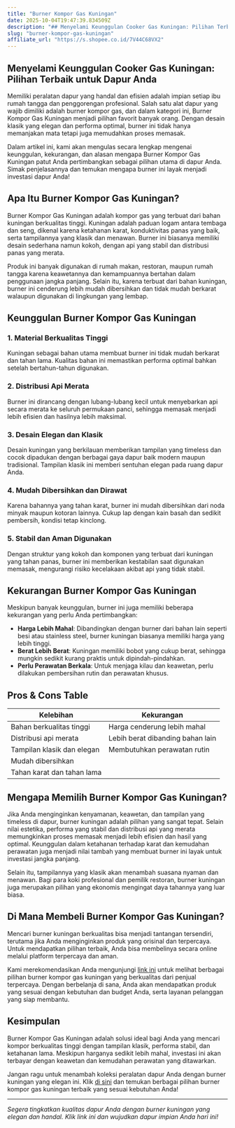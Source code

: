 ```yaml
---
title: "Burner Kompor Gas Kuningan"
date: 2025-10-04T19:47:39.834509Z
description: "## Menyelami Keunggulan Cooker Gas Kuningan: Pilihan Terbaik untuk Dapur Anda..."
slug: "burner-kompor-gas-kuningan"
affiliate_url: "https://s.shopee.co.id/7V44C68VX2"
---
```

## Menyelami Keunggulan Cooker Gas Kuningan: Pilihan Terbaik untuk Dapur Anda

Memiliki peralatan dapur yang handal dan efisien adalah impian setiap ibu rumah tangga dan penggorengan profesional. Salah satu alat dapur yang wajib dimiliki adalah burner kompor gas, dan dalam kategori ini, Burner Kompor Gas Kuningan menjadi pilihan favorit banyak orang. Dengan desain klasik yang elegan dan performa optimal, burner ini tidak hanya memanjakan mata tetapi juga memudahkan proses memasak.

Dalam artikel ini, kami akan mengulas secara lengkap mengenai keunggulan, kekurangan, dan alasan mengapa Burner Kompor Gas Kuningan patut Anda pertimbangkan sebagai pilihan utama di dapur Anda. Simak penjelasannya dan temukan mengapa burner ini layak menjadi investasi dapur Anda!

## Apa Itu Burner Kompor Gas Kuningan?

Burner Kompor Gas Kuningan adalah kompor gas yang terbuat dari bahan kuningan berkualitas tinggi. Kuningan adalah paduan logam antara tembaga dan seng, dikenal karena ketahanan karat, konduktivitas panas yang baik, serta tampilannya yang klasik dan menawan. Burner ini biasanya memiliki desain sederhana namun kokoh, dengan api yang stabil dan distribusi panas yang merata.

Produk ini banyak digunakan di rumah makan, restoran, maupun rumah tangga karena keawetannya dan kemampuannya bertahan dalam penggunaan jangka panjang. Selain itu, karena terbuat dari bahan kuningan, burner ini cenderung lebih mudah dibersihkan dan tidak mudah berkarat walaupun digunakan di lingkungan yang lembap.

## Keunggulan Burner Kompor Gas Kuningan

### 1. Material Berkualitas Tinggi
Kuningan sebagai bahan utama membuat burner ini tidak mudah berkarat dan tahan lama. Kualitas bahan ini memastikan performa optimal bahkan setelah bertahun-tahun digunakan.

### 2. Distribusi Api Merata
Burner ini dirancang dengan lubang-lubang kecil untuk menyebarkan api secara merata ke seluruh permukaan panci, sehingga memasak menjadi lebih efisien dan hasilnya lebih maksimal.

### 3. Desain Elegan dan Klasik
Desain kuningan yang berkilauan memberikan tampilan yang timeless dan cocok dipadukan dengan berbagai gaya dapur baik modern maupun tradisional. Tampilan klasik ini memberi sentuhan elegan pada ruang dapur Anda.

### 4. Mudah Dibersihkan dan Dirawat
Karena bahannya yang tahan karat, burner ini mudah dibersihkan dari noda minyak maupun kotoran lainnya. Cukup lap dengan kain basah dan sedikit pembersih, kondisi tetap kinclong.

### 5. Stabil dan Aman Digunakan
Dengan struktur yang kokoh dan komponen yang terbuat dari kuningan yang tahan panas, burner ini memberikan kestabilan saat digunakan memasak, mengurangi risiko kecelakaan akibat api yang tidak stabil.

## Kekurangan Burner Kompor Gas Kuningan

Meskipun banyak keunggulan, burner ini juga memiliki beberapa kekurangan yang perlu Anda pertimbangkan:

- **Harga Lebih Mahal**: Dibandingkan dengan burner dari bahan lain seperti besi atau stainless steel, burner kuningan biasanya memiliki harga yang lebih tinggi.
- **Berat Lebih Berat**: Kuningan memiliki bobot yang cukup berat, sehingga mungkin sedikit kurang praktis untuk dipindah-pindahkan.
- **Perlu Perawatan Berkala**: Untuk menjaga kilau dan keawetan, perlu dilakukan pembersihan rutin dan perawatan khusus.

## Pros & Cons Table

| **Kelebihan**                         | **Kekurangan**                      |
|--------------------------------------|-----------------------------------|
| Bahan berkualitas tinggi           | Harga cenderung lebih mahal    |
| Distribusi api merata              | Lebih berat dibanding bahan lain|
| Tampilan klasik dan elegan        | Membutuhkan perawatan rutin       |
| Mudah dibersihkan                   |                                      |
| Tahan karat dan tahan lama        |                                      |

## Mengapa Memilih Burner Kompor Gas Kuningan?

Jika Anda menginginkan kenyamanan, keawetan, dan tampilan yang timeless di dapur, burner kuningan adalah pilihan yang sangat tepat. Selain nilai estetika, performa yang stabil dan distribusi api yang merata memungkinkan proses memasak menjadi lebih efisien dan hasil yang optimal. Keunggulan dalam ketahanan terhadap karat dan kemudahan perawatan juga menjadi nilai tambah yang membuat burner ini layak untuk investasi jangka panjang.

Selain itu, tampilannya yang klasik akan menambah suasana nyaman dan menawan. Bagi para koki profesional dan pemilik restoran, burner kuningan juga merupakan pilihan yang ekonomis mengingat daya tahannya yang luar biasa.

## Di Mana Membeli Burner Kompor Gas Kuningan?

Mencari burner kuningan berkualitas bisa menjadi tantangan tersendiri, terutama jika Anda menginginkan produk yang orisinal dan terpercaya. Untuk mendapatkan pilihan terbaik, Anda bisa membelinya secara online melalui platform terpercaya dan aman.

Kami merekomendasikan Anda mengunjungi [link ini](https://s.shopee.co.id/7V44C68VX2) untuk melihat berbagai pilihan burner kompor gas kuningan yang berkualitas dari penjual terpercaya. Dengan berbelanja di sana, Anda akan mendapatkan produk yang sesuai dengan kebutuhan dan budget Anda, serta layanan pelanggan yang siap membantu.

## Kesimpulan

Burner Kompor Gas Kuningan adalah solusi ideal bagi Anda yang mencari kompor berkualitas tinggi dengan tampilan klasik, performa stabil, dan ketahanan lama. Meskipun harganya sedikit lebih mahal, investasi ini akan terbayar dengan keawetan dan kemudahan perawatan yang ditawarkan.

Jangan ragu untuk menambah koleksi peralatan dapur Anda dengan burner kuningan yang elegan ini. Klik [di sini](https://s.shopee.co.id/7V44C68VX2) dan temukan berbagai pilihan burner kompor gas kuningan terbaik yang sesuai kebutuhan Anda!

---

*Segera tingkatkan kualitas dapur Anda dengan burner kuningan yang elegan dan handal. Klik link ini dan wujudkan dapur impian Anda hari ini!*
